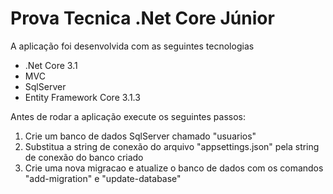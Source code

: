 # Prova Tecnica .Net Core Júnior
 
 A aplicação foi desenvolvida com as seguintes tecnologias
 - .Net Core 3.1
 -  MVC
 - SqlServer
 - Entity Framework Core 3.1.3
 
 Antes de rodar a aplicação execute os seguintes passos:

 1) Crie um banco de dados SqlServer chamado "usuarios"
 2) Substitua a string de conexão do arquivo "appsettings.json" pela string de conexão do banco criado
 3) Crie uma nova migracao e atualize o banco de dados com os comandos "add-migration" e "update-database"
 
